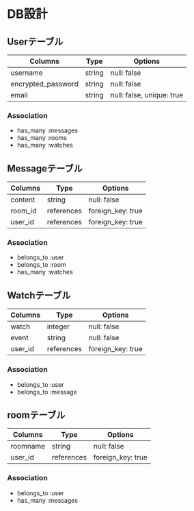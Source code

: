 # DB設計
## Userテーブル
| Columns             | Type   | Options                    |
| ------------------- | ------ | -------------------------- |
| username            | string | null: false                |
| encrypted_password  | string | null: false                |
| email               | string | null: false, unique: true  |
### Association
- has_many :messages
- has_many :rooms
- has_many :watches


## Messageテーブル
| Columns             | Type       | Options                    |
| ------------------- | ---------- | -------------------------- |
| content             | string     | null: false                |
| room_id             | references | foreign_key: true          |
| user_id             | references | foreign_key: true          |
### Association
- belongs_to :user
- belongs_to :room
- has_many :watches

## Watchテーブル
| Columns             | Type       | Options                    |
| ------------------- | ---------- | -------------------------- |
| watch               | integer    | null: false                |
| event               | string     | null: false                |
| user_id             | references | foreign_key: true          |
### Association
- belongs_to :user
- belongs_to :message

## roomテーブル
| Columns             | Type       | Options                    |
| ------------------- | ---------- | -------------------------- |
| roomname            | string    | null: false                 |
| user_id             | references | foreign_key: true          |
### Association
- belongs_to :user
- has_many :messages